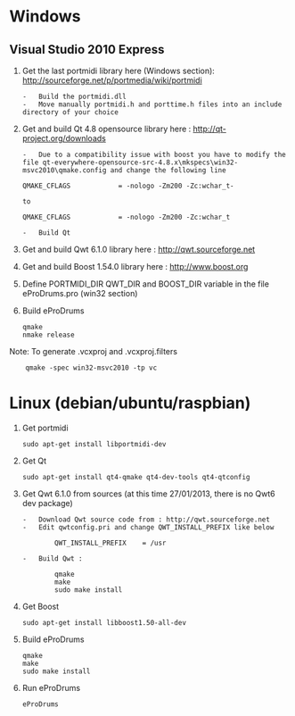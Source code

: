 Windows
=======

Visual Studio 2010 Express
--------------------------

1.	Get the last portmidi library here (Windows section): http://sourceforge.net/p/portmedia/wiki/portmidi
	
		-	Build the portmidi.dll
		-	Move manually portmidi.h and porttime.h files into an include directory of your choice

2.	Get and build Qt 4.8 opensource library here : http://qt-project.org/downloads

		-	Due to a compatibility issue with boost you have to modify the file qt-everywhere-opensource-src-4.8.x\mkspecs\win32-msvc2010\qmake.config and change the following line

		QMAKE_CFLAGS            = -nologo -Zm200 -Zc:wchar_t-

		to 

		QMAKE_CFLAGS            = -nologo -Zm200 -Zc:wchar_t

		-	Build Qt

3.	Get and build Qwt 6.1.0 library here : http://qwt.sourceforge.net

4.	Get and build Boost 1.54.0 library here : http://www.boost.org

5.	Define PORTMIDI\_DIR QWT\_DIR and BOOST\_DIR variable in the file eProDrums.pro (win32 section)

6.	Build eProDrums
	
		qmake
		nmake release

Note:	To generate .vcxproj and .vcxproj.filters

		qmake -spec win32-msvc2010 -tp vc

Linux (debian/ubuntu/raspbian)
==============================

1.	Get portmidi

		sudo apt-get install libportmidi-dev

2.	Get Qt

		sudo apt-get install qt4-qmake qt4-dev-tools qt4-qtconfig

3.	Get Qwt 6.1.0 from sources (at this time 27/01/2013, there is no Qwt6 dev package)

		-	Download Qwt source code from : http://qwt.sourceforge.net
		-	Edit qwtconfig.pri and change QWT_INSTALL_PREFIX like below

    			QWT_INSTALL_PREFIX    = /usr

		-	Build Qwt :
			
				qmake
				make
				sudo make install

4.	Get Boost

		sudo apt-get install libboost1.50-all-dev

5.	Build eProDrums
	
		qmake
		make
		sudo make install

6.	Run eProDrums

		eProDrums
